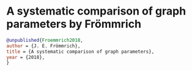 # A systematic comparison of graph parameters by Frömmrich

```bibtex
@unpublished{Froemmrich2018,
author = {J. E. Frömmrich},
title = {A systematic comparison of graph parameters},
year = {2018},
}
```
